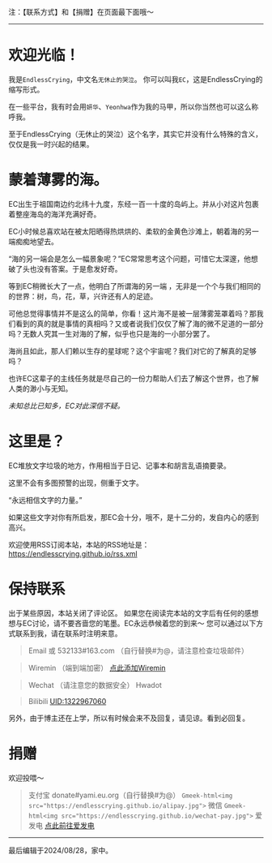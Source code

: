 注：【联系方式】和【捐赠】在页面最下面哦～
***
# 欢迎光临！
我是`EndlessCrying`，中文名`无休止的哭泣`。
你可以叫我`EC`，这是EndlessCrying的缩写形式。

在一些平台，我有时会用`妍华`、`Yeonhwa`作为我的马甲，所以你当然也可以这么称呼我。

至于EndlessCrying（无休止的哭泣）这个名字，其实它并没有什么特殊的含义，仅仅是我一时兴起的结果。

# 蒙着薄雾的海。
EC出生于祖国南边约北纬十九度，东经一百一十度的岛屿上。并从小对这片包裹着整座海岛的海洋充满好奇。

EC小时候总喜欢站在被太阳晒得热烘烘的、柔软的金黄色沙滩上，朝着海的另一端痴痴地望去。

“海的另一端会是怎么一幅景象呢？”EC常常思考这个问题，可惜它太深邃，他想破了头也没有答案。于是愈发好奇。

等到EC稍微长大了一点，他明白了所谓海的另一端 ，无非是一个个与我们相同的的世界：树，鸟，花，草，兴许还有人的足迹。

可他总觉得事情并不是这么的简单，你看！这片海不是被一层薄雾笼罩着吗？那我们看到的真的就是事情的真相吗？又或者说我们仅仅了解了海的微不足道的一部分吗？无数人究其一生对海的了解，似乎也只是海的一小部分罢了。

海尚且如此，那人们赖以生存的星球呢？这个宇宙呢？我们对它的了解真的足够吗？

也许EC这辈子的主线任务就是尽自己的一份力帮助人们去了解这个世界，也了解人类的渺小与无知。

_未知总比已知多，EC对此深信不疑。_

# 这里是？
EC堆放文字垃圾的地方，作用相当于日记、记事本和胡言乱语摘要录。

这里不会有多图预警的出现，侧重于文字。

“永远相信文字的力量。”

如果这些文字对你有所启发，那EC会十分，哦不，是十二分的，发自内心的感到高兴。

欢迎使用RSS订阅本站，本站的RSS地址是：
https://endlesscrying.github.io/rss.xml

# 保持联系
出于某些原因，本站关闭了评论区。
如果您在阅读完本站的文字后有任何的感想想与EC讨论，请不要吝啬您的笔墨。EC永远恭候着您的到来～
您可以通过以下方式联系到我，请在联系时注明来意。

> Email
 或 532133#163.com
（自行替换#为@，请注意检查垃圾邮件）

> Wiremin （端到端加密）
 [点此添加Wiremin](https://i.wiremin.com/invite/?g=k83207647928)

> Wechat （请注意您的数据安全）
Hwadot

> Bilibili
[UID:1322967060](https://space.bilibili.com/1322967060)

另外，由于博主还在上学，所以有时候会来不及回复，请见谅。看到必回复。

# 捐赠
欢迎投喂～
> 支付宝
donate#yami.eu.org（自行替换#为@）
`Gmeek-html<img src="https://endlesscrying.github.io/alipay.jpg">`
> 微信
`Gmeek-html<img src="https://endlesscrying.github.io/wechat-pay.jpg">`
> 爱发电
[点此前往爱发电](https://afdian.com/a/endlesscrying)

***

最后编辑于2024/08/28，家中。








